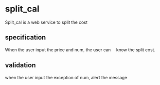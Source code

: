 # split_cal
Split_cal is a web service to split the cost

## specification
When the user input the price and num, the user can　 know the split cost.

## validation
when the user input the exception of num, alert the message　 
